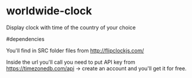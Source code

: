 # worldwide-clock
Display clock with time of the country of your choice

#dependencies

You'll find in SRC folder files from http://flipclockjs.com/

Inside the url you'll call you need to put API key from https://timezonedb.com/api -> create an account and you'll get it for free.